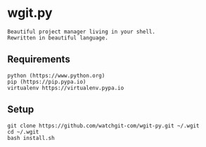 # wgit.py

    Beautiful project manager living in your shell. 
    Rewritten in beautiful language.

## Requirements

    python (https://www.python.org)
    pip (https://pip.pypa.io)
    virtualenv https://virtualenv.pypa.io

## Setup

    git clone https://github.com/watchgit-com/wgit-py.git ~/.wgit
    cd ~/.wgit
    bash install.sh
    
